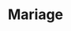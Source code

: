---
title: Mariage
photo: "/uploads/img_20200711_160313.jpg"
categoryphotos:
- "/uploads/img_20191118_123437.jpg"
- "/uploads/img_20200114_161132.jpg"
- "/uploads/img_20200109_164543.jpg"

---